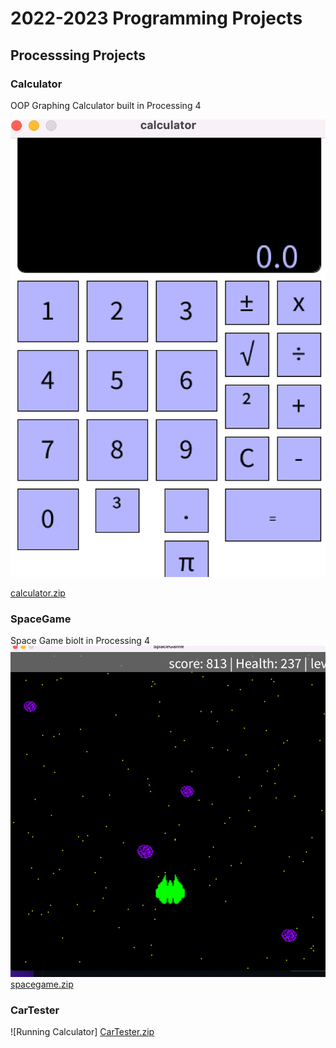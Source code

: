 # 2022-2023 Programming Projects

## Processsing Projects

### Calculator
OOP Graphing Calculator built in Processing 4 

![Running Calculator](https://github.com/SophieSchwankl/programmingportfolio/blob/main/images/Screen%20Shot%202023-02-24%20at%209.59.24%20AM.png?raw=true)

[calculator.zip](https://github.com/SophieSchwankl/programmingportfolio/tree/main/scr/calulator)



### SpaceGame

Space Game biolt in Processing 4
![Running spaceGame](https://github.com/SophieSchwankl/programmingportfolio/blob/main/images/spacegame.png?raw=true)
[spacegame.zip](https://github.com/SophieSchwankl/programmingportfolio/files/10827402/spacegame.zip)


### CarTester
![Running Calculator]
[CarTester.zip](https://github.com/SophieSchwankl/programmingportfolio/files/10758187/CarTester.zip)

